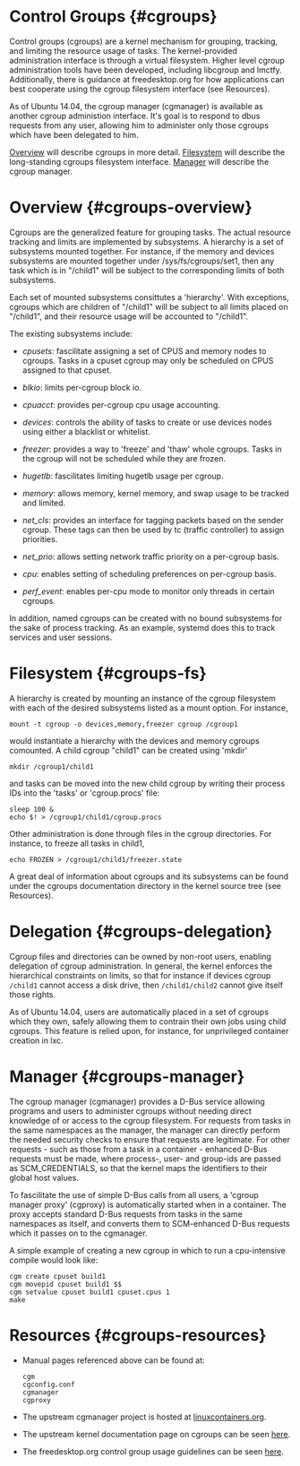 # Control Groups {#cgroups}

Control groups (cgroups) are a kernel mechanism for grouping, tracking, and
limiting the resource usage of tasks. The kernel-provided administration
interface is through a virtual filesystem. Higher level cgroup administration
tools have been developed, including libcgroup and lmctfy. Additionally, there
is guidance at freedesktop.org for how applications can best cooperate using
the cgroup filesystem interface (see Resources).

As of Ubuntu 14.04, the cgroup manager (cgmanager) is available as another
cgroup administion interface. It's goal is to respond to dbus requests from
any user, allowing him to administer only those cgroups which have been
delegated to him.

[Overview] will describe cgroups in more detail. [Filesystem] will describe
the long-standing cgroups filesystem interface. [Manager] will describe the
cgroup manager.

# Overview {#cgroups-overview}

Cgroups are the generalized feature for grouping tasks. The actual resource
tracking and limits are implemented by subsystems. A hierarchy is a set of
subsystems mounted together. For instance, if the memory and devices
subsystems are mounted together under /sys/fs/cgroups/set1, then any task
which is in "/child1" will be subject to the corresponding limits of both
subsystems.

Each set of mounted subsystems consittutes a 'hierarchy'. With exceptions,
cgroups which are children of "/child1" will be subject to all limits placed
on "/child1", and their resource usage will be accounted to "/child1".

The existing subsystems include:

-   *cpusets*: fascilitate assigning a set of CPUS and memory nodes to
    cgroups. Tasks in a cpuset cgroup may only be scheduled on CPUS assigned
    to that cpuset.

-   *blkio*: limits per-cgroup block io.

-   *cpuacct*: provides per-cgroup cpu usage accounting.

-   *devices*: controls the ability of tasks to create or use devices nodes
    using either a blacklist or whitelist.

-   *freezer*: provides a way to 'freeze' and 'thaw' whole cgroups. Tasks in
    the cgroup will not be scheduled while they are frozen.

-   *hugetlb*: fascilitates limiting hugetlb usage per cgroup.

-   *memory*: allows memory, kernel memory, and swap usage to be tracked
    and limited.

-   *net\_cls*: provides an interface for tagging packets based on the
    sender cgroup. These tags can then be used by tc (traffic controller) to
    assign priorities.

-   *net\_prio*: allows setting network traffic priority on a
    per-cgroup basis.

-   *cpu*: enables setting of scheduling preferences on per-cgroup basis.

-   *perf\_event*: enables per-cpu mode to monitor only threads in
    certain cgroups.

In addition, named cgroups can be created with no bound subsystems for the
sake of process tracking. As an example, systemd does this to track services
and user sessions.

# Filesystem {#cgroups-fs}

A hierarchy is created by mounting an instance of the cgroup filesystem with
each of the desired subsystems listed as a mount option. For instance,

    mount -t cgroup -o devices,memory,freezer cgroup /cgroup1

would instantiate a hierarchy with the devices and memory cgroups comounted. A
child cgroup "child1" can be created using 'mkdir'

    mkdir /cgroup1/child1

and tasks can be moved into the new child cgroup by writing their process IDs
into the 'tasks' or 'cgroup.procs' file:

    sleep 100 &
    echo $! > /cgroup1/child1/cgroup.procs

Other administration is done through files in the cgroup directories. For
instance, to freeze all tasks in child1,

    echo FROZEN > /cgroup1/child1/freezer.state

A great deal of information about cgroups and its subsystems can be found
under the cgroups documentation directory in the kernel source tree (see
Resources).

# Delegation {#cgroups-delegation}

Cgroup files and directories can be owned by non-root users, enabling
delegation of cgroup administration. In general, the kernel enforces the
hierarchical constraints on limits, so that for instance if devices cgroup
`/child1` cannot access a disk drive, then `/child1/child2` cannot give itself
those rights.

As of Ubuntu 14.04, users are automatically placed in a set of cgroups which
they own, safely allowing them to contrain their own jobs using child cgroups.
This feature is relied upon, for instance, for unprivileged container creation
in lxc.

# Manager {#cgroups-manager}

The cgroup manager (cgmanager) provides a D-Bus service allowing programs and
users to administer cgroups without needing direct knowledge of or access to
the cgroup filesystem. For requests from tasks in the same namespaces as the
manager, the manager can directly perform the needed security checks to ensure
that requests are legitimate. For other requests - such as those from a task
in a container - enhanced D-Bus requests must be made, where process-, user-
and group-ids are passed as SCM\_CREDENTIALS, so that the kernel maps the
identifiers to their global host values.

To fascilitate the use of simple D-Bus calls from all users, a 'cgroup manager
proxy' (cgproxy) is automatically started when in a container. The proxy
accepts standard D-Bus requests from tasks in the same namespaces as itself,
and converts them to SCM-enhanced D-Bus requests which it passes on to the
cgmanager.

A simple example of creating a new cgroup in which to run a cpu-intensive
compile would look like:

    cgm create cpuset build1
    cgm movepid cpuset build1 $$
    cgm setvalue cpuset build1 cpuset.cpus 1
    make

# Resources {#cgroups-resources}

-   Manual pages referenced above can be found at:

        cgm
        cgconfig.conf
        cgmanager
        cgproxy

-   The upstream cgmanager project is hosted at [linuxcontainers.org].

-   The upstream kernel documentation page on cgroups can be seen [here].

-   The freedesktop.org control group usage guidelines can be seen [here][1].

  [Overview]: #cgroups-overview
  [Filesystem]: #cgroups-fs
  [Manager]: #cgroups-manager
  [linuxcontainers.org]: http://cgmanager.linuxcontainers.org
  [here]: https://git.kernel.org/cgit/linux/kernel/git/torvalds/linux.git/tree/Documentation/cgroups
  [1]: http://www.freedesktop.org/wiki/Software/systemd/PaxControlGroups/
